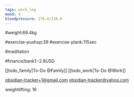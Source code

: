 ```yaml
---
tags: work_log
mood: 4
bloodpressure: 176.4/120.8
---
```


#weight:69.4kg

#exercise-pushup:39
#exercise-plank:115sec

#meditation



#finance/bank1:-2.8USD

[[todo_family|To-Do @Family]]
[[todo_work|To-Do @Work]]

obsidian-tracker+1@gmail.com
obsidian-tracker@yahoo.com

weightlifting: 16

